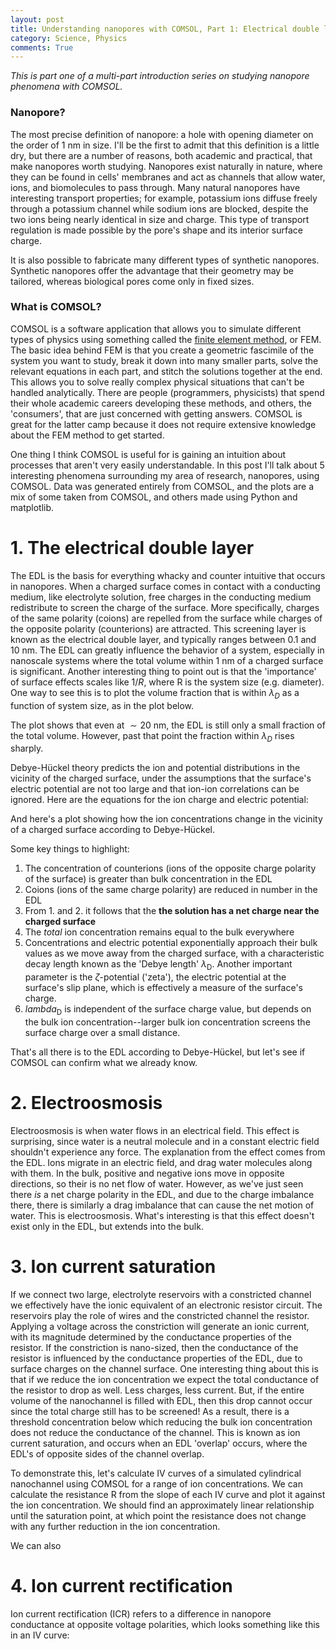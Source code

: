 ```yaml
---
layout: post
title: Understanding nanopores with COMSOL, Part 1: Electrical double layer
category: Science, Physics
comments: True
---
```


_This is part one of a multi-part introduction series on studying nanopore phenomena with COMSOL._

### Nanopore?
The most precise definition of nanopore: a hole with opening diameter on the order of 1 nm in size. I'll be the first to admit that this definition is a little dry, but there are a number of reasons, both academic and practical, that make nanopores worth studying. Nanopores exist naturally in nature, where they can be found in cells' membranes and act as channels that allow water, ions, and biomolecules to pass through. Many natural nanopores have interesting transport properties; for example, potassium ions diffuse freely through a potassium channel while sodium ions are blocked, despite the two ions being nearly identical in size and charge. This type of transport regulation is made possible by the pore's shape and its interior surface charge.

It is also possible to fabricate many different types of synthetic nanopores. Synthetic nanopores offer the advantage that their geometry may be tailored, whereas biological pores come only in fixed sizes. 













### What is COMSOL?
COMSOL is a software application that allows you to simulate different types of physics using something called the [finite element method](https://en.wikipedia.org/wiki/Finite_element_method), or FEM. The basic idea behind FEM is that you create a geometric fascimile of the system you want to study, break it down into many smaller parts, solve the relevant equations in each part, and stitch the solutions together at the end. This allows you to solve really complex physical situations that can't be handled analytically. There are people (programmers, physicists) that spend their whole academic careers developing these methods, and others, the 'consumers', that are just concerned with getting answers. COMSOL is great for the latter camp because it does not require extensive knowledge about the FEM method to get started.

One thing I think COMSOL is useful for is gaining an intuition about processes that aren't very easily understandable. In this post I'll talk about 5 interesting phenomena surrounding my area of research, nanopores, using COMSOL. Data was generated entirely from COMSOL, and the plots are a mix of some taken from COMSOL, and others made using Python and matplotlib.

# 1. The electrical double layer
The EDL is the basis for everything whacky and counter intuitive that occurs in nanopores. When a charged surface comes in contact with a conducting medium, like electrolyte solution, free charges in the conducting medium redistribute to screen the charge of the surface. More specifically, charges of the same polarity (coions) are repelled from the surface while charges of the opposite polarity (counterions) are attracted. This screening layer is known as the electrical double layer, and typically ranges between 0.1 and 10 nm. The EDL can greatly influence the behavior of a system, especially in nanoscale systems where the total volume within 1 nm of a charged surface is significant. Another interesting thing to point out is that the 'importance' of surface effects scales like $1/R$, where R is the system size (e.g. diameter). One way to see this is to plot the volume fraction that is within $\lambda_{D}$ as a function of system size, as in the plot below. 

The plot shows that even at $\sim 20$ nm, the EDL is still only a small fraction of the total volume. However, past that point the fraction within $\lambda_{D}$ rises sharply.

Debye-Hückel theory predicts the ion and potential distributions in the vicinity of the charged surface, under the assumptions that the surface's electric potential are not too large and that ion-ion correlations can be ignored. Here are the equations for the ion charge and electric potential:


And here's a plot showing how the ion concentrations change in the vicinity of a charged surface according to Debye-Hückel.



Some key things to highlight:
1. The concentration of counterions (ions of the opposite charge polarity of the surface) is greater than bulk concentration in the EDL
2. Coions (ions of the same charge polarity) are reduced in number in the EDL
3. From 1. and 2. it follows that the **the solution has a net charge near the charged surface**
3. The *total* ion concentration remains equal to the bulk everywhere
3. Concentrations and electric potential exponentially approach their bulk values as we move away from the charged surface, with a characteristic decay length known as the 'Debye length' $\lambda_{\text{D}}$. Another important parameter is the $\zeta$-potential ('zeta'), the electric potential at the surface's slip plane, which is effectively a measure of the surface's charge.
4. $lambda_{\text{D}}$ is independent of the surface charge value, but depends on the bulk ion concentration--larger bulk ion concentration screens the surface charge over a small distance.

That's all there is to the EDL according to Debye-Hückel, but let's see if COMSOL can confirm what we already know.

# 2. Electroosmosis
Electroosmosis is when water flows in an electrical field. This effect is surprising, since water is a neutral molecule and in a constant electric field shouldn't experience any force. The explanation from the effect comes from the EDL. Ions migrate in an electric field, and drag water molecules along with them. In the bulk, positive and negative ions move in opposite directions, so their is no net flow of water. However, as we've just seen there *is* a net charge polarity in the EDL, and due to the charge imbalance there, there is similarly a drag imbalance that can cause the net motion of water. This is electroosmosis. What's interesting is that this effect doesn't exist only in the EDL, but extends into the bulk.

# 3. Ion current saturation
If we connect two large, electrolyte reservoirs with a constricted channel we effectively have the ionic equivalent of an electronic resistor circuit. The reservoirs play the role of wires and the constricted channel the resistor. Applying a voltage across the constriction will generate an ionic current, with its magnitude determined by the conductance properties of the resistor. If the constriction is nano-sized, then the conductance of the resistor is influenced by the conductance properties of the EDL, due to surface charges on the channel surface. One interesting thing about this is that if we reduce the ion concentration we expect the total conductance of the resistor to drop as well. Less charges, less current. But, if the entire volume of the nanochannel is filled with EDL, then this drop cannot occur since the total charge still has to be screened! As a result, there is a threshold concentration below which reducing the bulk ion concentration does not reduce the conductance of the channel. This is known as ion current saturation, and occurs when an EDL 'overlap' occurs, where the EDL's of opposite sides of the channel overlap.

To demonstrate this, let's calculate IV curves of a simulated cylindrical nanochannel using COMSOL for a range of ion concentrations. We can calculate the resistance R from the slope of each IV curve and plot it against the ion concentration. We should find an approximately linear relationship until the saturation point, at which point the resistance does not change with any further reduction in the ion concentration.

We can also 

# 4. Ion current rectification

Ion current rectification (ICR) refers to a difference in nanopore conductance at opposite voltage polarities, which looks something like this in an IV curve:




